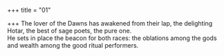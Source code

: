 +++
title = "01"

+++
The lover of the Dawns has awakened from their lap, the delighting  Hotar, the best of sage poets, the pure one.  
He sets in place the beacon for both races: the oblations among the gods  and wealth among the good ritual performers.  
